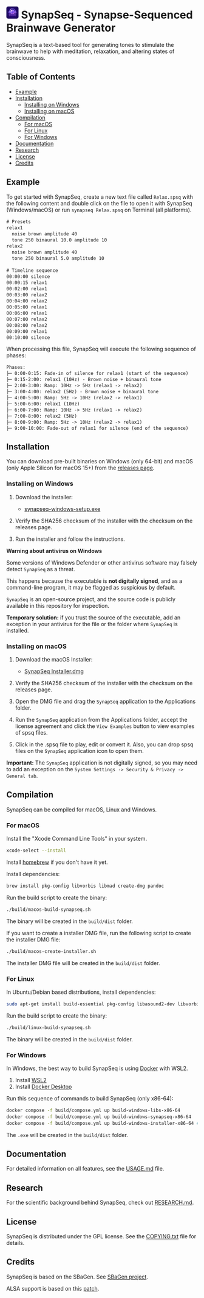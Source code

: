 # <img style="border-radius: 15%;" src="build/assets/synapseq.png" alt="SynapSeq Logo" width="32" height="32"> SynapSeq - Synapse-Sequenced Brainwave Generator

SynapSeq is a text-based tool for generating tones to stimulate the brainwave to help with meditation, relaxation, and altering states of consciousness.

## Table of Contents

- [Example](#example)
- [Installation](#installation)
  - [Installing on Windows](#installing-on-windows)
  - [Installing on macOS](#installing-on-macos)
- [Compilation](#compilation)
  - [For macOS ](#for-macos)
  - [For Linux](#for-linux)
  - [For Windows](#for-windows)
- [Documentation](#documentation)
- [Research](#research)
- [License](#license)
- [Credits](#credits)

## Example

To get started with SynapSeq, create a new text file called `Relax.spsq` with the following content and double click on the file to open it with SynapSeq (Windows/macOS) or run `synapseq Relax.spsq` on Terminal (all platforms).

```
# Presets
relax1
  noise brown amplitude 40
  tone 250 binaural 10.0 amplitude 10
relax2
  noise brown amplitude 40
  tone 250 binaural 5.0 amplitude 10

# Timeline sequence
00:00:00 silence
00:00:15 relax1
00:02:00 relax1
00:03:00 relax2
00:04:00 relax2
00:05:00 relax1
00:06:00 relax1
00:07:00 relax2
00:08:00 relax2
00:09:00 relax1
00:10:00 silence
```

When processing this file, SynapSeq will execute the following sequence of phases:

```
Phases:
├─ 0:00-0:15: Fade-in of silence for relax1 (start of the sequence)
├─ 0:15-2:00: relax1 (10Hz) - Brown noise + binaural tone
├─ 2:00-3:00: Ramp: 10Hz -> 5Hz (relax1 -> relax2)
├─ 3:00-4:00: relax2 (5Hz) - Brown noise + binaural tone
├─ 4:00-5:00: Ramp: 5Hz -> 10Hz (relax2 -> relax1)
├─ 5:00-6:00: relax1 (10Hz)
├─ 6:00-7:00: Ramp: 10Hz -> 5Hz (relax1 -> relax2)
├─ 7:00-8:00: relax2 (5Hz)
├─ 8:00-9:00: Ramp: 5Hz -> 10Hz (relax2 -> relax1)
├─ 9:00-10:00: Fade-out of relax1 for silence (end of the sequence)
```

## Installation

You can download pre-built binaries on Windows (only 64-bit) and macOS (only Apple Silicon for macOS 15+) from the [releases page](https://github.com/ruanklein/synapseq/releases).

### Installing on Windows

1. Download the installer:

   - [synapseq-windows-setup.exe](https://github.com/ruanklein/synapseq/releases/download/v2.0.0/synapseq-windows-setup.exe)

2. Verify the SHA256 checksum of the installer with the checksum on the releases page.

3. Run the installer and follow the instructions.

**Warning about antivirus on Windows**

Some versions of Windows Defender or other antivirus software may falsely detect `SynapSeq` as a threat.

This happens because the executable is **not digitally signed**, and as a command-line program, it may be flagged as suspicious by default.

`SynapSeq` is an open-source project, and the source code is publicly available in this repository for inspection.

**Temporary solution:** if you trust the source of the executable, add an exception in your antivirus for the file or the folder where `SynapSeq` is installed.

### Installing on macOS

1. Download the macOS Installer:

   - [SynapSeq Installer.dmg](https://github.com/ruanklein/synapseq/releases/download/v2.0.0/SynapSeq-Installer.dmg)

2. Verify the SHA256 checksum of the installer with the checksum on the releases page.

3. Open the DMG file and drag the `SynapSeq` application to the Applications folder.

4. Run the `SynapSeq` application from the Applications folder, accept the license agreement and click the `View Examples` button to view examples of spsq files.

5. Click in the .spsq file to play, edit or convert it. Also, you can drop spsq files on the `SynapSeq` application icon to open them.

**Important:** The `SynapSeq` application is not digitally signed, so you may need to add an exception on the `System Settings -> Security & Privacy -> General tab`.

## Compilation

SynapSeq can be compiled for macOS, Linux and Windows.

### For macOS

Install the "Xcode Command Line Tools" in your system.

```bash
xcode-select --install
```

Install [homebrew](https://brew.sh/) if you don't have it yet.

Install dependencies:

```bash
brew install pkg-config libvorbis libmad create-dmg pandoc
```

Run the build script to create the binary:

```bash
./build/macos-build-synapseq.sh
```

The binary will be created in the `build/dist` folder.

If you want to create a installer DMG file, run the following script to create the installer DMG file:

```bash
./build/macos-create-installer.sh
```

The installer DMG file will be created in the `build/dist` folder.

### For Linux

In Ubuntu/Debian based distributions, install dependencies:

```bash
sudo apt-get install build-essential pkg-config libasound2-dev libvorbis-dev libogg-dev libmad0-dev
```

Run the build script to create the binary:

```bash
./build/linux-build-synapseq.sh
```

The binary will be created in the `build/dist` folder.

### For Windows

In Windows, the best way to build SynapSeq is using [Docker](https://www.docker.com/) with WSL2.

1. Install [WSL2](https://learn.microsoft.com/en-us/windows/wsl/install)
2. Install [Docker Desktop](https://www.docker.com/products/docker-desktop/)

Run this sequence of commands to build SynapSeq (only x86-64):

```bash
docker compose -f build/compose.yml up build-windows-libs-x86-64
docker compose -f build/compose.yml up build-windows-synapseq-x86-64
docker compose -f build/compose.yml up build-windows-installer-x86-64 # Optional, if you want to create a installer
```

The `.exe` will be created in the `build/dist` folder.

## Documentation

For detailed information on all features, see the [USAGE.md](docs/USAGE.md) file.

## Research

For the scientific background behind SynapSeq, check out [RESEARCH.md](docs/RESEARCH.md).

## License

SynapSeq is distributed under the GPL license. See the [COPYING.txt](COPYING.txt) file for details.

## Credits

SynapSeq is based on the SBaGen. See [SBaGen project](https://uazu.net/sbagen/).

ALSA support is based on this [patch](https://github.com/jave/sbagen-alsa/blob/master/sbagen.c).
